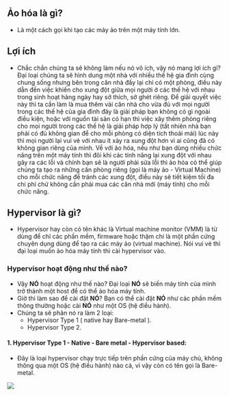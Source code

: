 ## Ảo hóa là gì?
- Là một cách gọi khi tạo các máy ảo trên một máy tính lớn.
## Lợi ích
- Chắc chắn chúng ta sẽ không làm nếu nó vô ích, vậy nó mang lợi ích gì? Đại loại chúng ta sẽ hình dung một nhà với nhiều thế hệ gia đình cùng chung sống nhưng bên trong căn nhà đấy lại chỉ có một phòng, điều này dẫn đến việc khiến cho xung đột giữa mọi người ở các thế hệ với nhau trong sinh hoạt hàng ngày hay sở thích, sở ghét riêng. Để giải quyết việc này thì ta cần làm là mua thêm vài căn nhà cho vừa đủ với mọi người trong các thế hệ của gia đình đây là giải pháp bạn không có gì ngoài điều kiện, hoặc với nguồn tài sản có hạn thì việc xây thêm phòng riêng cho mọi người trong các thế hệ là giải pháp hợp lý (tất nhiên nhà bạn phải có đủ không gian để cho mỗi phòng có diện tích thoải mái) lúc này thì mọi người lại vui vẻ với nhau ít xảy ra xung đột hơn vì ai cũng đã có không gian riêng của mình. Về với ảo hóa, nếu như bạn dùng nhiều chức năng trên một máy tính thì đôi khi các tính năng lại xung đột với nhau gây ra các lỗi và chính bạn sẽ là người phải sửa lỗi thì ảo hóa có thể giúp chúng ta tạo ra những căn phòng riêng (gọi là máy ảo - Virtual Machine) cho mỗi chức năng để tránh các xung đột, điều này sẽ tiết kiệm tối đa chi phí chứ không cần phải mua các căn nhà mới (máy tính) cho mỗi chức năng.
## Hypervisor là gì?
- Hypervisor hay còn có tên khác là Virtual machine monitor (VMM) là từ dùng để chỉ các phần mềm, firmware hoặc thậm chí là một phần cứng chuyên dụng dùng để tạo ra các máy ảo (virtual machine). Nói vui vẻ thì đại loại muốn ảo hóa máy tính thì cài hypervisor vào.
### Hypervisor hoạt động như thế nào?
- Vậy **NÓ** hoạt động như thế nào? Đại loại **NÓ** sẽ biến máy tính của mình trở thành một host để có thể ảo hóa máy tính.
- Giờ thì làm sao để cài đặt **NÓ**? Bạn có thể cài đặt **NÓ** như các phần mềm thông thường hoặc cài **NÓ** như một OS (hệ điều hành).
- Chúng ta sẽ phân nó ra làm 2 loại:
  - Hypervisor Type 1 ( native hay Bare-metal ).
  - Hypervisor Type 2.
#### 1. Hypervisor Type 1 - Native - Bare metal - Hypervisor based:
- Đây là loại hypervisor chạy trực tiếp trên phần cứng của máy chủ, không thông qua một OS (hệ điều hành) nào cả, vì vậy còn có tên gọi là Bare-metal.
<img src = "https://viblo.asia/uploads/37e79944-f59c-4253-bc0f-8c5b39c0e11c.png">
